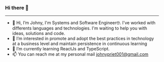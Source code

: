 ### Hi there 👋
* * *
- 👋 Hi, I’m Johny, I'm Systems and Software Engineer🤓. I've worked with differents languages and technologies. I'm waiting to help you with ideas, solutions and code.
- 👀 I’m interested in promote and adopt the best practices in technology at a business level and maintain persistence in continuous learning
- 🌱 I’m currently learning ReactJs and TypeScript.
- 📫 You can reach me at my personal mail johnypriet001@gmail.com

<!---
JohnyAle12/JohnyAle12 is a ✨ special ✨ repository because its `README.md` (this file) appears on your GitHub profile.
You can click the Preview link to take a look at your changes.
--->
